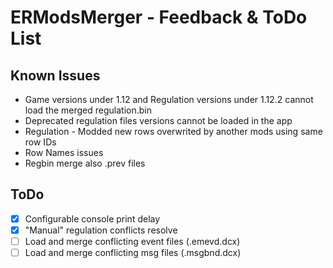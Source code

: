 # ERModsMerger - Feedback & ToDo List

## Known Issues

- Game versions under 1.12 and Regulation versions under 1.12.2 cannot load the merged regulation.bin
- Deprecated regulation files versions cannot be loaded in the app
- Regulation - Modded new rows overwrited by another mods using same row IDs
- Row Names issues
- Regbin merge also .prev files 

## ToDo

- [x] Configurable console print delay
- [x] "Manual" regulation conflicts resolve
- [ ] Load and merge conflicting event files (.emevd.dcx)
- [ ] Load and merge conflicting msg files (.msgbnd.dcx)